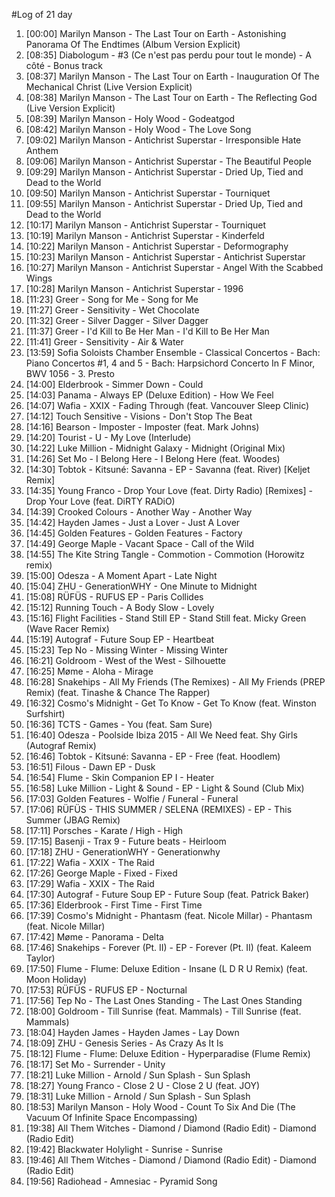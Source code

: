 #Log of 21 day

1. [00:00] Marilyn Manson - The Last Tour on Earth - Astonishing Panorama Of The Endtimes (Album Version Explicit)
1. [08:35] Diabologum - #3 (Ce n'est pas perdu pour tout le monde) - A côté - Bonus track
1. [08:37] Marilyn Manson - The Last Tour on Earth - Inauguration Of The Mechanical Christ (Live Version Explicit)
1. [08:38] Marilyn Manson - The Last Tour on Earth - The Reflecting God (Live Version Explicit)
1. [08:39] Marilyn Manson - Holy Wood - Godeatgod
1. [08:42] Marilyn Manson - Holy Wood - The Love Song
1. [09:02] Marilyn Manson - Antichrist Superstar - Irresponsible Hate Anthem
1. [09:06] Marilyn Manson - Antichrist Superstar - The Beautiful People
1. [09:29] Marilyn Manson - Antichrist Superstar - Dried Up, Tied and Dead to the World
1. [09:50] Marilyn Manson - Antichrist Superstar - Tourniquet
1. [09:55] Marilyn Manson - Antichrist Superstar - Dried Up, Tied and Dead to the World
1. [10:17] Marilyn Manson - Antichrist Superstar - Tourniquet
1. [10:19] Marilyn Manson - Antichrist Superstar - Kinderfeld
1. [10:22] Marilyn Manson - Antichrist Superstar - Deformography
1. [10:23] Marilyn Manson - Antichrist Superstar - Antichrist Superstar
1. [10:27] Marilyn Manson - Antichrist Superstar - Angel With the Scabbed Wings
1. [10:28] Marilyn Manson - Antichrist Superstar - 1996
1. [11:23] Greer - Song for Me - Song for Me
1. [11:27] Greer - Sensitivity - Wet Chocolate
1. [11:32] Greer - Silver Dagger - Silver Dagger
1. [11:37] Greer - I'd Kill to Be Her Man - I'd Kill to Be Her Man
1. [11:41] Greer - Sensitivity - Air & Water
1. [13:59] Sofia Soloists Chamber Ensemble - Classical Concertos - Bach: Piano Concertos #1, 4 and 5 - Bach: Harpsichord Concerto In F Minor, BWV 1056 - 3. Presto
1. [14:00] Elderbrook - Simmer Down - Could
1. [14:03] Panama - Always EP (Deluxe Edition) - How We Feel
1. [14:07] Wafia - XXIX - Fading Through (feat. Vancouver Sleep Clinic)
1. [14:12] Touch Sensitive - Visions - Don't Stop The Beat
1. [14:16] Bearson - Imposter - Imposter (feat. Mark Johns)
1. [14:20] Tourist - U - My Love (Interlude)
1. [14:22] Luke Million - Midnight Galaxy - Midnight (Original Mix)
1. [14:26] Set Mo - I Belong Here - I Belong Here (feat. Woodes)
1. [14:30] Tobtok - Kitsuné: Savanna - EP - Savanna (feat. River) [Keljet Remix]
1. [14:35] Young Franco - Drop Your Love (feat. Dirty Radio) [Remixes] - Drop Your Love (feat. DiRTY RADiO)
1. [14:39] Crooked Colours - Another Way - Another Way
1. [14:42] Hayden James - Just a Lover - Just A Lover
1. [14:45] Golden Features - Golden Features - Factory
1. [14:49] George Maple - Vacant Space - Call of the Wild
1. [14:55] The Kite String Tangle - Commotion - Commotion (Horowitz remix)
1. [15:00] Odesza - A Moment Apart - Late Night
1. [15:04] ZHU - GenerationWHY - One Minute to Midnight
1. [15:08] RÜFÜS - RUFUS EP - Paris Collides
1. [15:12] Running Touch - A Body Slow - Lovely
1. [15:16] Flight Facilities - Stand Still EP - Stand Still feat. Micky Green (Wave Racer Remix)
1. [15:19] Autograf - Future Soup EP - Heartbeat
1. [15:23] Tep No - Missing Winter - Missing Winter
1. [16:21] Goldroom - West of the West - Silhouette
1. [16:25] Møme - Aloha - Mirage
1. [16:28] Snakehips - All My Friends (The Remixes) - All My Friends (PREP Remix) (feat. Tinashe & Chance The Rapper)
1. [16:32] Cosmo's Midnight - Get To Know - Get To Know (feat. Winston Surfshirt)
1. [16:36] TCTS - Games - You (feat. Sam Sure)
1. [16:40] Odesza - Poolside Ibiza 2015 - All We Need feat. Shy Girls (Autograf Remix)
1. [16:46] Tobtok - Kitsuné: Savanna - EP - Free (feat. Hoodlem)
1. [16:51] Filous - Dawn EP - Dusk
1. [16:54] Flume - Skin Companion EP I - Heater
1. [16:58] Luke Million - Light & Sound - EP - Light & Sound (Club Mix)
1. [17:03] Golden Features - Wolfie / Funeral - Funeral
1. [17:06] RÜFÜS - THIS SUMMER / SELENA (REMIXES) - EP - This Summer (JBAG Remix)
1. [17:11] Porsches - Karate / High - High
1. [17:15] Basenji - Trax 9 - Future beats - Heirloom
1. [17:18] ZHU - GenerationWHY - Generationwhy
1. [17:22] Wafia - XXIX - The Raid
1. [17:26] George Maple - Fixed - Fixed
1. [17:29] Wafia - XXIX - The Raid
1. [17:30] Autograf - Future Soup EP - Future Soup (feat. Patrick Baker)
1. [17:36] Elderbrook - First Time - First Time
1. [17:39] Cosmo's Midnight - Phantasm (feat. Nicole Millar) - Phantasm (feat. Nicole Millar)
1. [17:42] Møme - Panorama - Delta
1. [17:46] Snakehips - Forever (Pt. II) - EP - Forever (Pt. II) (feat. Kaleem Taylor)
1. [17:50] Flume - Flume: Deluxe Edition - Insane (L D R U Remix) (feat. Moon Holiday)
1. [17:53] RÜFÜS - RUFUS EP - Nocturnal
1. [17:56] Tep No - The Last Ones Standing - The Last Ones Standing
1. [18:00] Goldroom - Till Sunrise (feat. Mammals) - Till Sunrise (feat. Mammals)
1. [18:04] Hayden James - Hayden James - Lay Down
1. [18:09] ZHU - Genesis Series - As Crazy As It Is
1. [18:12] Flume - Flume: Deluxe Edition - Hyperparadise (Flume Remix)
1. [18:17] Set Mo - Surrender - Unity
1. [18:21] Luke Million - Arnold / Sun Splash - Sun Splash
1. [18:27] Young Franco - Close 2 U - Close 2 U (feat. JOY)
1. [18:31] Luke Million - Arnold / Sun Splash - Sun Splash
1. [18:53] Marilyn Manson - Holy Wood - Count To Six And Die (The Vacuum Of Infinite Space Encompassing)
1. [19:38] All Them Witches - Diamond / Diamond (Radio Edit) - Diamond (Radio Edit)
1. [19:42] Blackwater Holylight - Sunrise - Sunrise
1. [19:46] All Them Witches - Diamond / Diamond (Radio Edit) - Diamond (Radio Edit)
1. [19:56] Radiohead - Amnesiac - Pyramid Song
